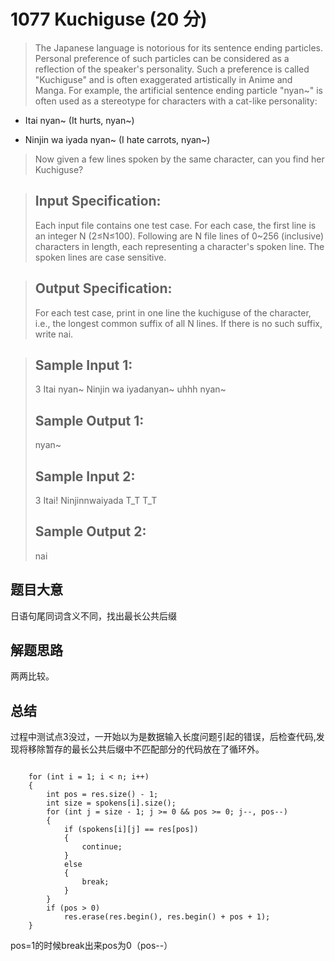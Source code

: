 # 1077 Kuchiguse (20 分)
> The Japanese language is notorious for its sentence ending particles. Personal preference of such particles can be considered as a reflection of the speaker's personality. Such a preference is called "Kuchiguse" and is often exaggerated artistically in Anime and Manga. For example, the artificial sentence ending particle "nyan~" is often used as a stereotype for characters with a cat-like personality:

+ Itai nyan~ (It hurts, nyan~)

+ Ninjin wa iyada nyan~ (I hate carrots, nyan~)

> Now given a few lines spoken by the same character, can you find her Kuchiguse?

> ## Input Specification:
> Each input file contains one test case. For each case, the first line is an integer N (2≤N≤100). Following are N file lines of 0~256 (inclusive) characters in length, each representing a character's spoken line. The spoken lines are case sensitive.

> ## Output Specification:
> For each test case, print in one line the kuchiguse of the character, i.e., the longest common suffix of all N lines. If there is no such suffix, write nai.

> ## Sample Input 1:
> 3
> Itai nyan~
> Ninjin wa iyadanyan~
> uhhh nyan~
> ## Sample Output 1:
> nyan~
> ## Sample Input 2:
> 3
> Itai!
> Ninjinnwaiyada T_T
> T_T
> ## Sample Output 2:
> nai
## 题目大意
日语句尾同词含义不同，找出最长公共后缀
## 解题思路
两两比较。
## 总结
过程中测试点3没过，一开始以为是数据输入长度问题引起的错误，后检查代码,发现将移除暂存的最长公共后缀中不匹配部分的代码放在了循环外。
<pre><code>
    for (int i = 1; i < n; i++)
    {
        int pos = res.size() - 1;
        int size = spokens[i].size();
        for (int j = size - 1; j >= 0 && pos >= 0; j--, pos--)
        {
            if (spokens[i][j] == res[pos])
            {
                continue;
            }
            else
            {
                break;
            }
        }
        if (pos > 0)
            res.erase(res.begin(), res.begin() + pos + 1);
    }
</code></pre>
pos=1的时候break出来pos为0（pos--）